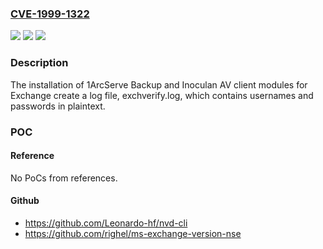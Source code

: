 ### [CVE-1999-1322](https://cve.mitre.org/cgi-bin/cvename.cgi?name=CVE-1999-1322)
![](https://img.shields.io/static/v1?label=Product&message=n%2Fa&color=blue)
![](https://img.shields.io/static/v1?label=Version&message=n%2Fa&color=blue)
![](https://img.shields.io/static/v1?label=Vulnerability&message=n%2Fa&color=brighgreen)

### Description

The installation of 1ArcServe Backup and Inoculan AV client modules for Exchange create a log file, exchverify.log, which contains usernames and passwords in plaintext.

### POC

#### Reference
No PoCs from references.

#### Github
- https://github.com/Leonardo-hf/nvd-cli
- https://github.com/righel/ms-exchange-version-nse

